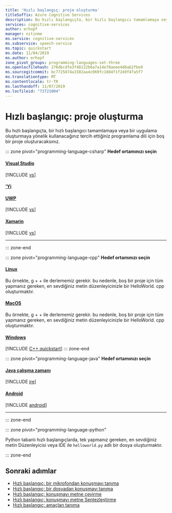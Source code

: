 ```yaml
---
title: 'Hızlı başlangıç: proje oluşturma'
titleSuffix: Azure Cognitive Services
description: Bu hızlı başlangıçta, bir hızlı başlangıcı tamamlamaya veya bir uygulama oluşturmaya yönelik kullanacağınız tercih ettiğiniz programlama dili için boş bir proje oluşturacaksınız.
services: cognitive-services
author: erhopf
manager: nitinme
ms.service: cognitive-services
ms.subservice: speech-service
ms.topic: quickstart
ms.date: 11/04/2019
ms.author: erhopf
zone_pivot_groups: programming-languages-set-three
ms.openlocfilehash: 276dbcdfe3f40122b6a7a14e78aeee4d6ab2fbe9
ms.sourcegitcommit: bc7725874a1502aa4c069fc1804f1f249f4fa5f7
ms.translationtype: MT
ms.contentlocale: tr-TR
ms.lasthandoff: 11/07/2019
ms.locfileid: "73721004"
---
```

# <a name="quickstart-create-a-project"></a>Hızlı başlangıç: proje oluşturma

Bu hızlı başlangıçta, bir hızlı başlangıcı tamamlamaya veya bir uygulama oluşturmaya yönelik kullanacağınız tercih ettiğiniz programlama dili için boş bir proje oluşturacaksınız.

::: zone pivot="programming-language-csharp"
**Hedef ortamınızı seçin**
#### <a name="visual-studiotabvs"></a>[Visual Studio](#tab/vs)
[!INCLUDE [vs](~/includes/cognitive-services-speech-service-create-speech-project-vs-csharp.md)]
#### <a name="unitytabunity"></a>['Yi](#tab/unity)
#### <a name="uwptabuwp"></a>[UWP](#tab/uwp)
[!INCLUDE [vs](~/includes/cognitive-services-speech-service-quickstart-uwp-create-proj.md)]
#### <a name="xamarintabxaml"></a>[Xamarin](#tab/xaml)
[!INCLUDE [vs](~/includes/cognitive-services-speech-service-quickstart-xamarin-create-proj.md)]
* * *
::: zone-end

::: zone pivot="programming-language-cpp"
**Hedef ortamınızı seçin**
#### <a name="linuxtablinux"></a>[Linux](#tab/linux)
Bu örnekte, g + + ile derlememiz gerekir. bu nedenle, boş bir proje için tüm yapmanız gereken, en sevdiğiniz metin düzenleyicinizle bir HelloWorld. cpp oluşturmaktır.
#### <a name="macostabmacos"></a>[MacOS](#tab/macos)
Bu örnekte, g + + ile derlememiz gerekir. bu nedenle, boş bir proje için tüm yapmanız gereken, en sevdiğiniz metin düzenleyicinizle bir HelloWorld. cpp oluşturmaktır.
#### <a name="windowstabwindows"></a>[Windows](#tab/windows)
[!INCLUDE [C++ quickstart](~/includes/cognitive-services-speech-service-quickstart-cpp-create-proj.md)]
::: zone-end

::: zone pivot="programming-language-java"
**Hedef ortamınızı seçin**
#### <a name="java-runtimetabjre"></a>[Java çalışma zamanı](#tab/jre)
[!INCLUDE [jre](~/includes/cognitive-services-speech-service-quickstart-java-create-proj.md)]
#### <a name="androidtabandroid"></a>[Android](#tab/android)
[!INCLUDE [android](~/includes/cognitive-services-speech-service-quickstart-java-android-create-proj.md)]
* * *
::: zone-end

::: zone pivot="programming-language-python"

Python tabanlı hızlı başlangıçlarda, tek yapmanız gereken, en sevdiğiniz metin Düzenleyicisi veya IDE ile `helloworld.py` adlı bir dosya oluşturmaktır.

::: zone-end

## <a name="next-steps"></a>Sonraki adımlar

- [Hızlı başlangıç: bir mikrofondan konuşmayı tanıma](speech-to-text-from-microphone.md)
- [Hızlı başlangıç: bir dosyadan konuşmayı tanıma](speech-to-text-from-file.md)
- [Hızlı başlangıç: konuşmayı metne çevirme](translate-speech-to-text.md)
- [Hızlı başlangıç: konuşmayı metne Sentezleştirme](text-to-speech.md)
- [Hızlı başlangıç: amaçları tanıma](intent-recognition.md)
